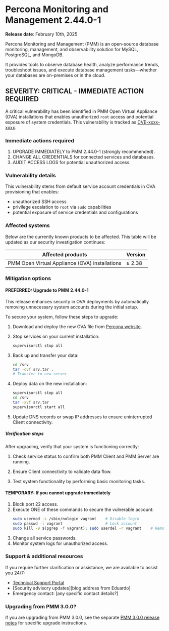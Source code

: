 # Percona Monitoring and Management 2.44.0-1

**Release date**: February 10th, 2025                                                                            

Percona Monitoring and Management (PMM) is an open-source database monitoring, management, and observability solution for MySQL, PostgreSQL, and MongoDB. 

It provides tools to observe database health, analyze performance trends, troubleshoot issues, and execute database management tasks—whether your databases are on-premises or in the cloud.


## SEVERITY: CRITICAL - IMMEDIATE ACTION REQUIRED

A critical vulnerability has been identified in PMM Open Virtual Appliance (OVA) installations that enables unauthorized `root` access and potential exposure of system credentials. This vulnerability is tracked as [CVE-xxxx-xxxx](https://cve.mitre.org/cgi-bin/cvename.cgi?name=xxxx-xxxx).

### Immediate actions required

1. UPGRADE IMMEDIATELY to PMM 2.44.0-1 (strongly recommended).
2. CHANGE ALL CREDENTIALS for connected services and databases.
3. AUDIT ACCESS LOGS for potential unauthorized access.

### Vulnerability details
This vulnerability stems from default service account credentials in OVA provisioning that enables:
- unauthorized SSH access
- privilege escalation to `root` via `sudo` capabilities
- potential exposure of service credentials and configurations

### Affected systems
Below are the currently known products to be affected. This table will be updated as our security investigation continues:

|Affected products|Version|
|--|--|
|  PMM Open Virtual Appliance (OVA) installations| ≥  2.38 |

### Mitigation options 

#### PREFERRED: Upgrade to PMM 2.44.0-1
This release enhances security in OVA deployments by automatically removing unnecessary system accounts during the initial setup.

To secure your system, follow these steps to upgrade:

1. Download and deploy the new OVA file from [Percona website](https://www.percona.com/downloads).

2. Stop services on your current installation: 
    ```sh 
    supervisorctl stop all
    ```
3. Back up and transfer your data:
    ```sh
    cd /srv
    tar -cvf srv.tar .
    # Transfer to new server
    ```

4. Deploy data on the new installation:
    ```sh
    supervisorctl stop all
    cd /srv
    tar -xvf srv.tar
    supervisorctl start all
    ```
5. Update DNS records or swap IP addresses to ensure uninterrupted Client connectivity.

##### Verification steps

After upgrading, verify that your system is functioning correctly:

1. Check service status to confirm both PMM Client and PMM Server are running.

2. Ensure Client connectivity to validate data flow.

3. Test system functionality by performing basic monitoring tasks.


#### TEMPORARY: If you cannot upgrade immediately

1. Block port 22 access.
2. Execute ONE of these commands to secure the vulnerable account:
    ```sh
    sudo usermod -s /sbin/nologin vagrant    # Disable login
    sudo passwd -l vagrant                   # Lock account
    sudo kill -9 $(pgrep -f vagrant); sudo userdel -r vagrant    # Remove user
    ```    
3. Change all service passwords.
4. Monitor system logs for unauthorized access.

### Support & additional resources
If you require further clarification or assistance, we are available to assist you 24/7:

 - [Technical Support Portal](https://my.percona.com)
 - [Security advisory updates][blog address from Eduardo]
 - Emergency contact: [any specific contact details?]

### Upgrading from PMM 3.0.0?
If you are upgrading from PMM 3.0.0, see the separate [PMM 3.0.0 release notes](https://docs.percona.com/percona-monitoring-and-management/3/release-notes/3.0.0.1.html) for specific upgrade instructions.